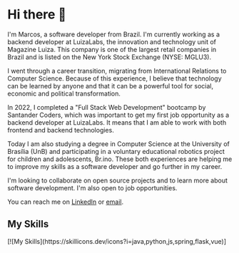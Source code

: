 <h1>Hi there 👋</h1> 

I'm Marcos, a software developer from Brazil. I'm currently working as a backend developer at LuizaLabs, the innovation and technology unit of Magazine Luiza. This company is one of the largest retail companies in Brazil and is listed on the New York Stock Exchange (NYSE: MGLU3).

I went through a career transition, migrating from International Relations to Computer Science. Because of this experience, I believe that technology can be learned by anyone and that it can be a powerful tool for social, economic and political transformation.

In 2022, I completed a "Full Stack Web Development" bootcamp by Santander Coders, which was important to get my first job opportunity as a backend developer at LuizaLabs. It means that I am able to work with both frontend and backend technologies.

Today I am also studying a degree in Computer Science at the University of Brasília (UnB) and participating in a voluntary educational robotics project for children and adolescents, Br.ino. These both experiences are helping me to improve my skills as a software developer and go further in my career.

I'm looking to collaborate on open source projects and to learn more about software development. I'm also open to job opportunities.

You can reach me on [LinkedIn](https://www.linkedin.com/in/marcos-noriyuki-miyata/) or [email](mailto:marcos.noriyuki.miyata@gmail.com).

<h2>My Skills</h2>
[![My Skills](https://skillicons.dev/icons?i=java,python,js,spring,flask,vue)]



